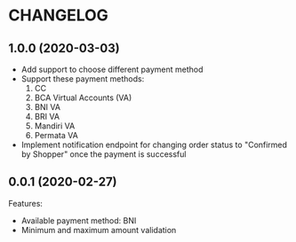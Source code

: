 # CHANGELOG

## 1.0.0 (2020-03-03)
- Add support to choose different payment method
- Support these payment methods:
  1. CC
  2. BCA Virtual Accounts (VA)
  3. BNI VA
  4. BRI VA
  5. Mandiri VA
  6. Permata VA
- Implement notification endpoint for changing order status to "Confirmed by Shopper" once the payment is successful

## 0.0.1 (2020-02-27)

Features:
- Available payment method: BNI
- Minimum and maximum amount validation
